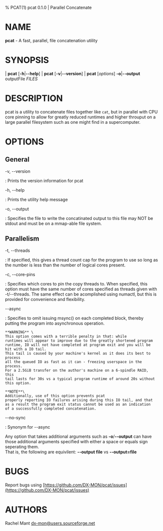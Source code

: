 % PCAT(1) pcat 0.1.0 | Parallel Concatenate

# NAME

**pcat** - A fast, parallel, file concatenation utility

# SYNOPSIS

| **pcat** \[**-h**|**\--help**]
| **pcat** \[**-v**|**\--version**]
| **pcat** \[_options_] **-o**|**\--output** outputFile _FILES_

# DESCRIPTION

pcat is a utility to concatenate files together like `cat`, but in parallel with
CPU core pinning to allow for greatly reduced runtimes and higher throuput on a
large parallel filesystem such as one might find in a supercomputer.

# OPTIONS

## General

-v, \--version

:   Prints the version information for pcat

-h, \--help

:   Prints the utility help message

-o, \--output

:   Specifies the file to write the concatinated output to
    this file may NOT be stdout and must be on a mmap-able file system.

## Parallelism

-t, \--threads

:   If specified, this gives a thread count cap for the program to use
    so long as the number is less than the number of logical cores present.

-c, \--core-pins

:   Specifies which cores to pin the copy threads to.
    When specified, this option must have the same number of cores specified
    as threads given with -t/--threads. The same effect can be acomplished
    using numactl, but this is provided for convenience and flexibility.

\--async

:   Specifies to omit issuing msync() on each completed block, thereby
    putting the program into asynchronous operation.

    **WARNING** \
    This option comes with a terrible penalty in that: while
    runtimes will appear to improve due to the greatly shortened program
    runtime, IO will not have completed at program exit and you will be
    hit with a IO tail.
    This tail is caused by your machine's kernel as it does its best to process
    all the queued IO as fast as it can - freezing userspace in the process.
    For a 2.5GiB transfer on the author's machine on a 6-spindle RAID, this
    tail lasts for 30s vs a typical program runtime of around 20s without
    this option.

    **NOTE**\
    Additionally, use of this option prevents pcat
    properly reporting IO failures arising during this IO tail, and that
    as a result the program exit status cannot be used as an indication
    of a successfully completed concatenation.

\--no-sync

:   Synonym for \--async

Any option that takes additional arguments such as **-o**/**\--output** can have those additional
arguments specified with either a space or equals sign seperating them. \
That is, the following are equivilent: **\--output file** vs **\--output=file**

# BUGS

Report bugs using [https://github.com/DX-MON/pcat/issues](https://github.com/DX-MON/pcat/issues)

# AUTHORS

Rachel Mant <dx-mon@users.sourceforge.net>
